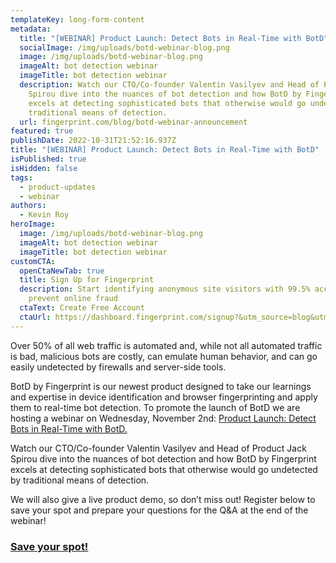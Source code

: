 ```yaml
---
templateKey: long-form-content
metadata:
  title: "[WEBINAR] Product Launch: Detect Bots in Real-Time with BotD"
  socialImage: /img/uploads/botd-webinar-blog.png
  image: /img/uploads/botd-webinar-blog.png
  imageAlt: bot detection webinar
  imageTitle: bot detection webinar
  description: Watch our CTO/Co-founder Valentin Vasilyev and Head of Product Jack
    Spirou dive into the nuances of bot detection and how BotD by Fingerprint
    excels at detecting sophisticated bots that otherwise would go undetected by
    traditional means of detection.
  url: fingerprint.com/blog/botd-webinar-announcement
featured: true
publishDate: 2022-10-31T21:52:16.937Z
title: "[WEBINAR] Product Launch: Detect Bots in Real-Time with BotD"
isPublished: true
isHidden: false
tags:
  - product-updates
  - webinar
authors:
  - Kevin Roy
heroImage:
  image: /img/uploads/botd-webinar-blog.png
  imageAlt: bot detection webinar
  imageTitle: bot detection webinar
customCTA:
  openCtaNewTab: true
  title: Sign Up for Fingerprint
  description: Start identifying anonymous site visitors with 99.5% accuracy to
    prevent online fraud
  ctaText: Create Free Account
  ctaUrl: https://dashboard.fingerprint.com/signup?&utm_source=blog&utm_medium=website&utm_campaign=blog
---
```

Over 50% of all web traffic is automated and, while not all automated traffic is bad, malicious bots are costly, can emulate human behavior, and can go easily undetected by firewalls and server-side tools.  

BotD by Fingerprint is our newest product designed to take our learnings and expertise in device identification and browser fingerprinting and apply them to real-time bot detection. To promote the launch of BotD we are hosting a webinar on Wednesday, November 2nd: [Product Launch: Detect Bots in Real-Time with BotD.](https://try.fingerprint.com/webinar-how-to-detect-bots?utm_campaign=H2-22-KR%20BotD%20Webinar&utm_source=blog&utm_medium=blog)

Watch our CTO/Co-founder Valentin Vasilyev and Head of Product Jack Spirou dive into the nuances of bot detection and how BotD by Fingerprint excels at detecting sophisticated bots that otherwise would go undetected by traditional means of detection.

We will also give a live product demo, so don’t miss out! Register below to save your spot and prepare your questions for the Q&A at the end of the webinar!

### [Save your spot!](https://try.fingerprint.com/webinar-how-to-detect-bots?utm_campaign=H2-22-KR%20BotD%20Webinar&utm_source=blog&utm_medium=blog)